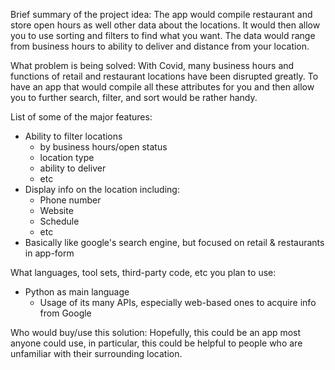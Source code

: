 Brief summary of the project idea:
  The app would compile restaurant and store open hours as well other data about the locations. It would then allow you to use sorting and filters to find what you want. The data would range from business hours to ability to deliver and distance from your location.

What problem is being solved:
  With Covid, many business hours and functions of retail and restaurant locations have been disrupted greatly. To have an app that would compile all these attributes for you and then allow you to further search, filter, and sort would be rather handy.

List of some of the major features:
- Ability to filter locations
  - by business hours/open status
  - location type
  - ability to deliver
  - etc
- Display info on the location including:
  - Phone number
  - Website
  - Schedule
  - etc
- Basically like google's search engine, but focused on retail & restaurants in app-form

What languages, tool sets, third-party code, etc you plan to use:
- Python as main language
  - Usage of its many APIs, especially web-based ones to acquire info from Google

Who would buy/use this solution:
  Hopefully, this could be an app most anyone could use, in particular, this could be helpful to people who are unfamiliar with their surrounding location.
